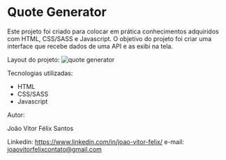 # Quote Generator


Este projeto foi criado para colocar em prática conhecimentos adquiridos com HTML, CSS/SASS e Javascript. O objetivo do projeto foi criar uma interface que recebe dados de uma API e as exibi na tela.


Layout do projeto:
![quote generator](https://user-images.githubusercontent.com/105023388/185751480-f22fb6e5-40ba-48a0-b034-5e40e2932d13.png)


Tecnologias utilizadas:
* HTML
* CSS/SASS
* Javascript


Autor:

João Vitor Félix Santos

Linkedin: https://www.linkedin.com/in/joao-vitor-felix/
e-mail: joaovitorfelixcontato@gmail.com
